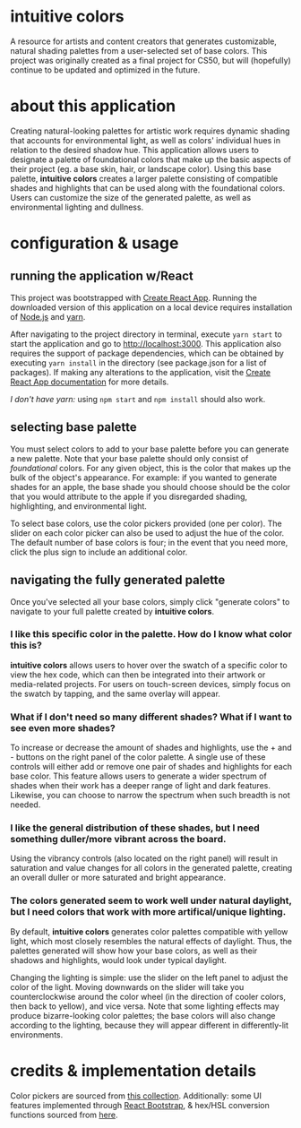 # intuitive colors  

A resource for artists and content creators that generates customizable, natural shading palettes from a user-selected set of base colors. This project was originally created as a final project for CS50, but will (hopefully) continue to be updated and optimized in the future.

# about this application

Creating natural-looking palettes for artistic work requires dynamic shading that accounts for environmental light, as well as colors' individual hues in relation to the desired shadow hue. This application allows users to designate a palette of foundational colors that make up the basic aspects of their project (eg. a base skin, hair, or landscape color). Using this base palette, **intuitive colors** creates a larger palette consisting of compatible shades and highlights that can be used along with the foundational colors. Users can customize the size of the generated palette, as well as environmental lighting and dullness.

# configuration & usage

## running the application w/React

This project was bootstrapped with [Create React App](https://github.com/facebook/create-react-app). Running the downloaded version of this application on a local device requires installation of [Node.js](https://nodejs.org/en/) and [yarn](https://classic.yarnpkg.com/en/docs/install/).

After navigating to the project directory in terminal, execute `yarn start` to start the application and go to [http://localhost:3000](http://localhost:3000). This application also requires the support of package dependencies, which can be obtained by executing `yarn install` in the directory (see package.json for a list of packages). If making any alterations to the application, visit the [Create React App documentation](https://facebook.github.io/create-react-app/docs/getting-started) for more details.

*I don't have yarn:* using `npm start` and `npm install` should also work.

## selecting base palette

You must select colors to add to your base palette before you can generate a new palette. Note that your base palette should only consist of *foundational* colors. For any given object, this is the color that makes up the bulk of the object's appearance. For example: if you wanted to generate shades for an apple, the base shade you should choose should be the color that you would attribute to the apple if you disregarded shading, highlighting, and environmental light.

To select base colors, use the color pickers provided (one per color). The slider on each color picker can also be used to adjust the hue of the color. The default number of base colors is four; in the event that you need more, click the plus sign to include an additional color.

## navigating the fully generated palette

Once you've selected all your base colors, simply click "generate colors" to navigate to your full palette created by **intuitive colors**.

### I like this specific color in the palette. How do I know what color this is?

**intuitive colors** allows users to hover over the swatch of a specific color to view the hex code, which can then be integrated into their artwork or media-related projects. For users on touch-screen devices, simply focus on the swatch by tapping, and the same overlay will appear.

### What if I don't need so many different shades? What if I want to see even more shades?

To increase or decrease the amount of shades and highlights, use the + and - buttons on the right panel of the color palette. A single use of these controls will either add or remove one pair of shades and highlights for each base color. This feature allows users to generate a wider spectrum of shades when their work has a deeper range of light and dark features. Likewise, you can choose to narrow the spectrum when such breadth is not needed.

### I like the general distribution of these shades, but I need something duller/more vibrant across the board.

Using the vibrancy controls (also located on the right panel) will result in saturation and value changes for all colors in the generated palette, creating an overall duller or more saturated and bright appearance.

### The colors generated seem to work well under natural daylight, but I need colors that work with more artifical/unique lighting.

By default, **intuitive colors** generates color palettes compatible with yellow light, which most closely resembles the natural effects of daylight. Thus, the palettes generated will show how your base colors, as well as their shadows and highlights, would look under typical daylight.

Changing the lighting is simple: use the slider on the left panel to adjust the color of the light. Moving downwards on the slider will take you counterclockwise around the color wheel (in the direction of cooler colors, then back to yellow), and vice versa. Note that some lighting effects may produce bizarre-looking color palettes; the base colors will also change according to the lighting, because they will appear different in differently-lit environments.

# credits & implementation details

Color pickers are sourced from [this collection](https://casesandberg.github.io/react-color/). Additionally: some UI features implemented through [React Bootstrap](https://react-bootstrap.github.io/), & hex/HSL conversion functions sourced from [here](https://css-tricks.com/converting-color-spaces-in-javascript/).
